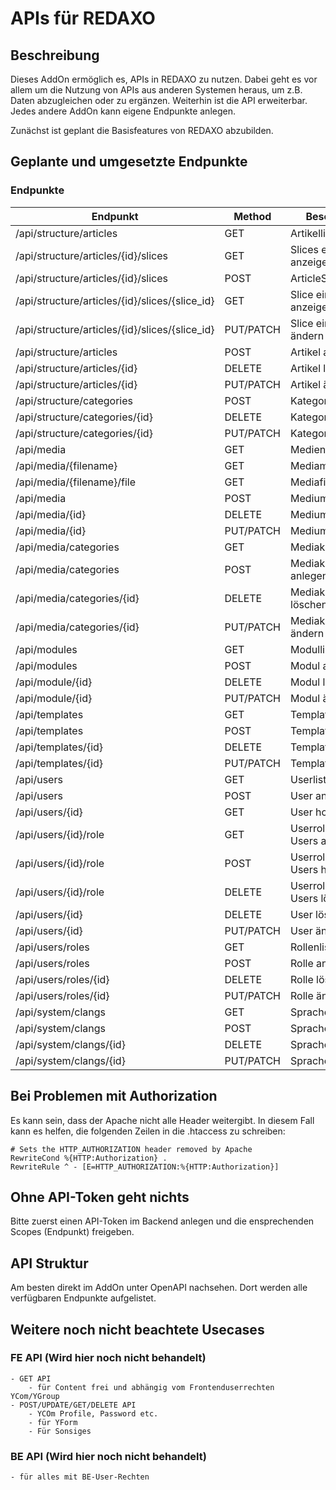 # APIs für REDAXO

## Beschreibung

Dieses AddOn ermöglich es, APIs in REDAXO zu nutzen. Dabei geht es vor allem um die Nutzung von APIs aus anderen Systemen heraus, um z.B. Daten abzugleichen oder zu ergänzen. Weiterhin ist die API erweiterbar. Jedes andere AddOn kann eigene Endpunkte anlegen. 

Zunächst ist geplant die Basisfeatures von REDAXO abzubilden. 

## Geplante und umgesetzte Endpunkte

### Endpunkte

| Endpunkt                                       | Method    | Beschreibung                    | Status |
|------------------------------------------------|-----------|---------------------------------|--------|
| /api/structure/articles                        | GET       | Artikelliste                    | ✅      |
| /api/structure/articles/{id}/slices            | GET       | Slices eines Artikel anzeigen   | ❌      |
| /api/structure/articles/{id}/slices            | POST      | ArticleSlice erstellen          | ✅      |
| /api/structure/articles/{id}/slices/{slice_id} | GET       | Slice eines Artikel anzeigen    | ❌      |
| /api/structure/articles/{id}/slices/{slice_id} | PUT/PATCH | Slice eines Artikel ändern      | ❌      |
| /api/structure/articles                        | POST      | Artikel anlegen                 | ✅      |
| /api/structure/articles/{id}                   | DELETE    | Artikel löschen                 | ✅      |
| /api/structure/articles/{id}                   | PUT/PATCH | Artikel ändern                  | ❌      |
| /api/structure/categories                      | POST      | Kategorie anlegen               | ✅      |
| /api/structure/categories/{id}                 | DELETE    | Kategorie anzeigen              | ✅      |
| /api/structure/categories/{id}                 | PUT/PATCH | Kategorie ändern                | ❌      |
| /api/media                                     | GET       | Medienliste                     | ✅      |
| /api/media/{filename}                          | GET       | Mediametadaten                  | ✅      |
| /api/media/{filename}/file                     | GET       | Mediafile (raw)                 | ✅      |
| /api/media                                     | POST      | Medium anlegen                  | ❌      |
| /api/media/{id}                                | DELETE    | Medium löschen                  | ✅      |
| /api/media/{id}                                | PUT/PATCH | Medium ändern                   | ❌      |
| /api/media/categories                          | GET       | Mediakategorienliste            | ❌      |
| /api/media/categories                          | POST      | Mediakategorie anlegen          | ❌      |
| /api/media/categories/{id}                     | DELETE    | Mediakategorie löschen          | ❌      |
| /api/media/categories/{id}                     | PUT/PATCH | Mediakategorie ändern           | ❌      |
| /api/modules                                   | GET       | Modulliste                      | ✅      |
| /api/modules                                   | POST      | Modul anlegen                   | ✅      |
| /api/module/{id}                               | DELETE    | Modul löschen                   | ✅      |
| /api/module/{id}                               | PUT/PATCH | Modul ändern                    | ✅      |
| /api/templates                                 | GET       | Template Liste                  | ✅      |
| /api/templates                                 | POST      | Template anlegen                | ✅      |
| /api/templates/{id}                            | DELETE    | Template löschen                | ✅      |
| /api/templates/{id}                            | PUT/PATCH | Template ändern                 | ✅      |
| /api/users                                     | GET       | Userliste                       | ✅      |
| /api/users                                     | POST      | User anlegen                    | ❌      |
| /api/users/{id}                                | GET       | User holen                      | ✅      |
| /api/users/{id}/role                           | GET       | Userrolen eines Users auflisten | ❌      |
| /api/users/{id}/role                           | POST      | Userrole einem Users hinzufügen | ❌      |
| /api/users/{id}/role                           | DELETE    | Userrole eines Users löschen    | ❌      |
| /api/users/{id}                                | DELETE    | User löschen                    | ✅      |
| /api/users/{id}                                | PUT/PATCH | User ändern                     | ❌      |
| /api/users/roles                               | GET       | Rollenliste                     | ✅      |
| /api/users/roles                               | POST      | Rolle anlegen                   | ❌      |
| /api/users/roles/{id}                          | DELETE    | Rolle löschen                   | ❌      |
| /api/users/roles/{id}                          | PUT/PATCH | Rolle ändern                    | ❌      |
| /api/system/clangs                             | GET       | Sprachenliste                   | ❌      |
| /api/system/clangs                             | POST      | Sprache anlegen                 | ❌      |
| /api/system/clangs/{id}                        | DELETE    | Sprache löschen                 | ❌      |
| /api/system/clangs/{id}                        | PUT/PATCH | Sprache ändern                  | ❌      |

## Bei Problemen mit Authorization

Es kann sein, dass der Apache nicht alle Header weitergibt. In diesem Fall kann es helfen, die folgenden Zeilen in die .htaccess zu schreiben:

```
# Sets the HTTP_AUTHORIZATION header removed by Apache
RewriteCond %{HTTP:Authorization} .
RewriteRule ^ - [E=HTTP_AUTHORIZATION:%{HTTP:Authorization}]
```

## Ohne API-Token geht nichts

Bitte zuerst einen API-Token im Backend anlegen und die ensprechenden Scopes (Endpunkt) freigeben.

## API Struktur

Am besten direkt im AddOn unter OpenAPI nachsehen. Dort werden alle verfügbaren Endpunkte aufgelistet.

## Weitere noch nicht beachtete Usecases

### FE API (Wird hier noch nicht behandelt)
    - GET API 
        - für Content frei und abhängig vom Frontenduserrechten YCom/YGroup
    - POST/UPDATE/GET/DELETE API
        - YCOm Profile, Password etc.
        - für YForm
        - Für Sonsiges

### BE API (Wird hier noch nicht behandelt)
    - für alles mit BE-User-Rechten

